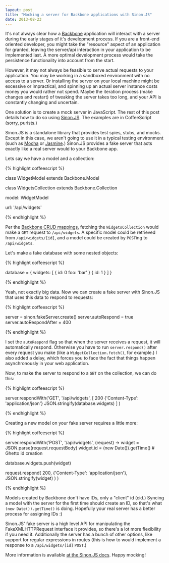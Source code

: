 ```yaml
---
layout: post
title: "Mocking a server for Backbone applications with Sinon.JS"
date: 2013-08-23
---
```


It's not always clear how a [Backbone](http://backbonejs.org/) application will interact with a server during the early stages of it's development process. If you are a front-end oriented developer, you might take the "resource" aspect of an application for granted, leaving the server/api interaction in your application to be implemented last. A more optimal development process would take the persistence functionality into account from the start. 

However, it may not always be feasible to serve actual requests to your application. You may be working in a sandboxed environment with no access to a server. Or installing the server on your local machine might be excessive or impractical, and spinning up an actual server instance costs money you would rather not spend. Maybe the iteration process (make changes and restart) of tweaking the server takes too long, and your API is constantly changing and uncertain. 

One solution is to create a mock server in JavaScript. The rest of this post details how to do so using [Sinon.JS](http://sinonjs.org/). The examples are in CoffeeScript (sorry, purists.)

Sinon.JS is a standalone library that provides test spies, stubs, and mocks. Except in this case, we aren't going to use it in a typical testing environment (such as [Mocha](http://visionmedia.github.io/mocha/) or [Jasmine](http://visionmedia.github.io/mocha/).) Sinon.JS provides a fake server that acts exactly like a real server would to your Backbone app.

Lets say we have a model and a collection:

{% highlight coffeescript %}

class WidgetModel extends Backbone.Model


class WidgetsCollection extends Backbone.Collection

  model: WidgetModel

  url: '/api/widgets'

{% endhighlight %}

Per the [Backbone CRUD mappings](http://backbonejs.org/#Sync), fetching the `WidgetsCollection` would make a `GET` request to `/api/widgets`. A specific model could be retrieved from `/api/widgets/[id]`, and a model could be created by `POST`ing to `/api/widgets`.

Let's make a fake database with some nested objects:

{% highlight coffeescript %}

database = {
  widgets: [
    {
      id: 0
      foo: 'bar'
    }
    {
      id: 1
    }
  ]
}

{% endhighlight %}

Yeah, not exactly big data. Now we can create a fake server with Sinon.JS that uses this data to respond to requests:

{% highlight coffeescript %}

server = sinon.fakeServer.create()
server.autoRespond = true
server.autoRespondAfter = 400

{% endhighlight %}

I set the `autoRespond` flag so that when the server receives a request, it will automatically respond. Otherwise you have to run `server.respond()` after every request you make (like a `WidgetCollection.fetch()`, for example.) I also added a delay, which forces you to face the fact that things happen asynchronously in your web application.

Now, to make the server to respond to a `GET` on the collection, we can do this:

{% highlight coffeescript %}

server.respondWith('GET', '/api/widgets',
  [
    200
    {'Content-Type': 'application/json'}
    JSON.stringify(database.widgets)
  ]
)

{% endhighlight %}

Creating a new model on your fake server requires a little more:

{% highlight coffeescript %}

server.respondWith('POST', '/api/widgets', (request) ->
  widget = JSON.parse(request.requestBody)
  widget.id = (new Date()).getTime()  # Ghetto id creation

  database.widgets.push(widget)

  request.respond(
    200,
    {'Content-Type': 'application/json'},
    JSON.stringify(widget)
  )
)

{% endhighlight %}

Models created by Backbone don't have IDs, only a "client" id (cid.) Syncing a model with the server for the first time should create an ID, so that's what `(new Date()).getTime()` is doing. Hopefully your real server has a better process for assigning IDs :)

Sinon.JS' fake server is a high level API for manipulating the FakeXMLHTTPRequest interface it provides, so there's a lot more flexibility if you need it. Additionally the server has a bunch of other options, like support for regular expressions in routes (this is how to would implement a response to a `/api/widgets/[id]` `POST`.)

More information is available [at the Sinon.JS docs](http://sinonjs.org/docs/#fakeServer). Happy mocking!
